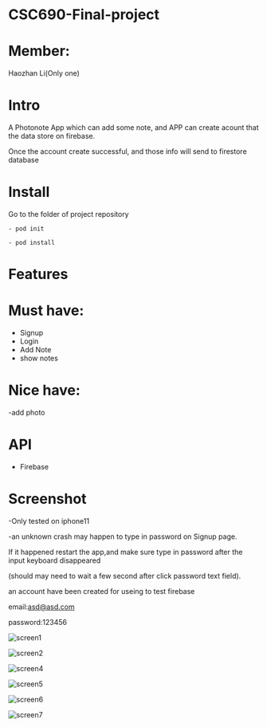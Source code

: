 # CSC690-Final-project

# Member:
Haozhan Li(Only one)

# Intro
A Photonote App which can add some note, and APP can create acount that the data store on firebase.

Once the account create successful, and those info will send to firestore database

# Install  

Go to the folder of project repository

  `- pod init`

  `- pod install`

# Features

# Must have:
- Signup
- Login
- Add Note
- show notes

# Nice have:
-add photo



# API
- Firebase

# Screenshot

-Only tested on iphone11

-an unknown crash may happen to type in password on Signup page.

If it happened restart the app,and make sure type in password after the input keyboard disappeared

(should may need to wait a few second after click password text field).

an account have been created for useing to test firebase

email:asd@asd.com

password:123456

![screen1](screenshot/screen1.png)

![screen2](screenshot/screen2.png)

![screen4](screenshot/screen4.png)

![screen5](screenshot/screen5.png)

![screen6](screenshot/screen6.png)

![screen7](screenshot/screen7.png)











